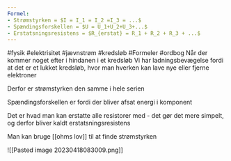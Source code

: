 ```yaml
---
Formel: 
- Strømstyrken = $I = I_1 = I_2 =I_3 = ...$ 
- Spændingsforskellen = $U = U_1+U_2+U_3+...$
- Erstatsningsresistens = $R_{erstat} = R_1 + R_2 + R_3 + ...$
---
```

#fysik #elektrisitet #jævnstrøm #kredsløb #Formeler #ordbog 
Når der kommer noget efter i hindanen i et kredsløb
Vi har ladningsbevægelse fordi at det er et lukket kredsløb, hvor man hverken kan lave nye eller fjerne elektroner

Derfor er strømstyrken den samme i hele serien

Spændingsforskellen er fordi der bliver afsat energi i komponent 

Det er hvad man kan erstatte alle resistorer med - det gør det mere simpelt, og derfor bliver kaldt erstatsningsresistens

Man kan bruge [[ohms lov]] til at finde strømstyrken

![[Pasted image 20230418083009.png]]